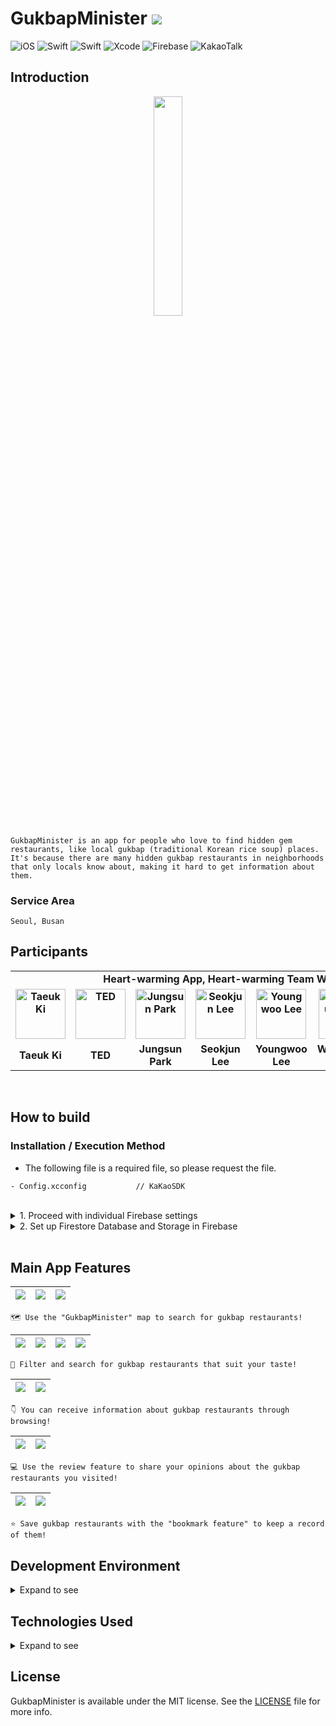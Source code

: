 # GukbapMinister <a href="https://goodvibeminister.notion.site/6ae08866cd284f8a8a467ffb585cdc1a" target="_blank"><img src="https://img.shields.io/badge/Notion-000000?style=flat&logo=Notion&logoColor=white"/></a>
![iOS](https://img.shields.io/badge/iOS-000000?style=for-the-badge&logo=ios&logoColor=white)
![Swift](https://img.shields.io/badge/SwiftUI-0052CC?style=for-the-badge&logo=swift&logoColor=white)
![Swift](https://img.shields.io/badge/swift-F54A2A?style=for-the-badge&logo=swift&logoColor=white)
![Xcode](https://img.shields.io/badge/Xcode-007ACC?style=for-the-badge&logo=Xcode&logoColor=white)
![Firebase](https://img.shields.io/badge/Firebase-039BE5?style=for-the-badge&logo=Firebase&logoColor=white)
![KakaoTalk](https://img.shields.io/badge/kakaotalk-ffcd00.svg?style=for-the-badge&logo=kakaotalk&logoColor=000000)

## **Introduction** 
<p align="center"><img src="https://cdn.discordapp.com/attachments/1063382836410847243/1077854855143624774/Ddukbaegi.boiling.gif" width=30%></p>

```
GukbapMinister is an app for people who love to find hidden gem restaurants, like local gukbap (traditional Korean rice soup) places.
It's because there are many hidden gukbap restaurants in neighborhoods that only locals know about, making it hard to get information about them.
```

### **Service Area**

```
Seoul, Busan
```

## **Participants**

<div align="center">
  <table style="font-weight : bold">
      <tr align="center">
          <td colspan="7"> Heart-warming App, Heart-warming Team Work </td>
      </tr>
      <tr>
          <td align="center">
              <a href="https://github.com/KiTaeUk">                 
                  <img alt="Taeuk Ki" src="https://avatars.githubusercontent.com/u/79833715?v=4" width="80" />            
              </a>
          </td>
          <td align="center">
              <a href="https://github.com/teddy5518">                 
                  <img alt="TED" src="https://avatars.githubusercontent.com/u/108975398?v=4" width="80" />            
              </a>
          </td>
          <td align="center">
              <a href="https://github.com/JSPark0099">                 
                  <img alt="Jungsun Park" src="https://avatars.githubusercontent.com/u/91583287?v=4" width="80" />            
              </a>
          </td>
          <td align="center">
              <a href="https://github.com/MartinLeeSJ">                 
                  <img alt="Seokjun Lee" src="https://avatars.githubusercontent.com/u/76909552?v=4" width="80" />            
              </a>
          </td>
          <td align="center">
              <a href="https://github.com/Lee-Youngwoo">                 
                  <img alt="Youngwoo Lee" src="https://avatars.githubusercontent.com/u/114223605?v=4" width="80" />            
              </a>
          </td>
          <td align="center">
              <a href="https://github.com/whl0526">                 
                  <img alt="Wonhyung Lee" src="https://avatars.githubusercontent.com/u/67450169?v=4" width="80" />            
              </a>
          </td>
          <td align="center">
              <a href="https://github.com/angry-dev">                 
                  <img alt="Hyesung Jeon" src="https://avatars.githubusercontent.com/u/98198645?v=4" width="80" />            
              </a>
          </td>
      </tr>
      <tr>
          <td align="center">Taeuk Ki</td>
          <td align="center">TED</td>
          <td align="center">Jungsun Park</td>
          <td align="center">Seokjun Lee</td>
          <td align="center">Youngwoo Lee</td>
          <td align="center">Wonhyung Lee</td>
          <td align="center">Hyesung Jeon</td>
  </table>
</div>
<br>

## How to build

### Installation / Execution Method

* The following file is a required file, so please request the file.

```
- Config.xcconfig           // KaKaoSDK
```

<br>
<details>
<summary>1. Proceed with individual Firebase settings</summary>
<div markdown="1">

Please set only the necessary targets.

```
* Bundle ID: com.GoobVibe.GukbapMinister
```
</div>
</details>

<details>
<summary>2. Set up Firestore Database and Storage in Firebase</summary>
<div markdown="1">

```
* Set security rules to "Start in test mode
```
</div>
</details>
<br>

## **Main App Features**

|<img src="https://user-images.githubusercontent.com/126060711/223663635-efe96a89-bb83-46d7-953b-523d8bbc6bf9.png"></img>|<img src="https://user-images.githubusercontent.com/126060711/223663406-c400d7ff-80d1-43d1-9193-88b94f3bdcbe.png"></img>|<img src="https://user-images.githubusercontent.com/126060711/223663440-653c7566-1f9f-4e69-8861-3cd61df45a5b.png"></img>|
|:-:|:-:|:-:|

```
🗺️ Use the "GukbapMinister" map to search for gukbap restaurants!
```

|<img src="https://user-images.githubusercontent.com/126060711/223663366-085787b4-37e4-4947-a15a-a48cca73085a.png"></img>|<img src="https://user-images.githubusercontent.com/126060711/223664240-0bb7afb2-82a6-4c33-8471-802d629f805c.png"></img>|<img src="https://user-images.githubusercontent.com/126060711/223664128-c9525904-02a8-4bdc-931b-12ecab7f824a.png"></img>|<img src="https://user-images.githubusercontent.com/126060711/223664143-7763f739-974f-40d8-946a-145dd5506a06.png"></img>|
|:-:|:-:|:-:|:-:|

```
🔎 Filter and search for gukbap restaurants that suit your taste!
```

|<img src="https://user-images.githubusercontent.com/126060711/223664386-5e0109d1-70ed-4668-a5c3-815a3b423982.png"></img>|<img src="https://user-images.githubusercontent.com/126060711/223664403-5bac5835-187f-48ce-b39f-4c7251db1f4c.png"></img>|
|:-:|:-:|

```
👇 You can receive information about gukbap restaurants through browsing! 
```

|<img src="https://user-images.githubusercontent.com/126060711/223664472-91d059fb-bbd3-4d72-933e-79cf9a3effc1.png"></img>|<img src="https://user-images.githubusercontent.com/126060711/223664500-6b529517-0db5-483e-a87b-229985992264.png"></img>|
|:-:|:-:|
```
💻 Use the review feature to share your opinions about the gukbap restaurants you visited!
```

|<img src="https://user-images.githubusercontent.com/126060711/223664556-97421fd7-a04c-4791-adbd-a243d7b570ce.png"></img>|<img src="https://user-images.githubusercontent.com/126060711/223664568-b7b86f11-2180-4ac9-8b8d-e27a8f4d7a4e.png"></img>|
|:-:|:-:|

```
⭐️ Save gukbap restaurants with the "bookmark feature" to keep a record of them!
```

## Development Environment

<details>
<summary>Expand to see</summary>
<div markdown="1">

- iOS 16.0 or higher
- Xcode 13.0
- iPhone all models 

</div>
</details>

## Technologies Used
<details>
<summary>Expand to see</summary>
<div markdown="1">

- Firebase(Auth, Store, Storage)
- KakaoSDK(Auth)
- Kingfisher

</div>
</details>

## License
GukbapMinister is available under the MIT license. See the [LICENSE](https://github.com/APPSCHOOL1-REPO/finalproject-goodvibe/blob/main/LICENSE) file for more info.

